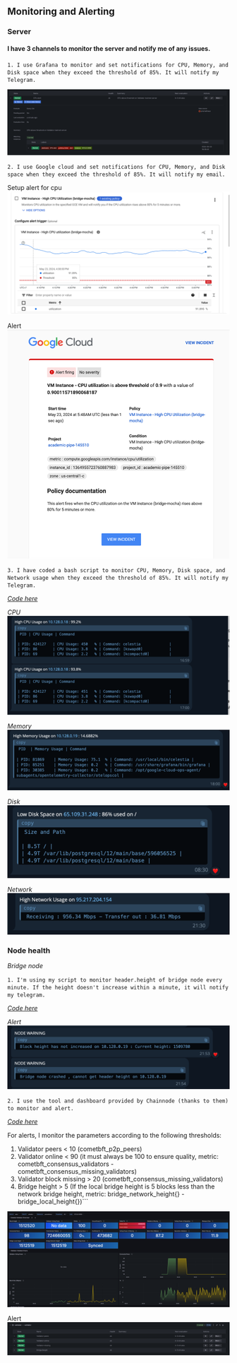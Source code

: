 
## Monitoring and Alerting

### Server

#### I have 3 channels to monitor the server and notify me of any issues.
`1. I use Grafana to monitor and set notifications for CPU, Memory, and Disk space when they exceed the threshold of 85%. It will notify my Telegram.`

<img src="/images/grafana_cpu.png">


`2. I use Google cloud and set notifications for CPU, Memory, and Disk space when they exceed the threshold of 85%. It will notify my email.`

Setup alert for cpu
<img src="/images/google_cpu.png">

Alert
<img src="/images/google_alert.png">


`3. I have coded a bash script to monitor CPU, Memory, Disk space, and Network usage when they exceed the threshold of 85%. It will notify my Telegram.`

*[Code here](https://github.com/suntzu93/system_monitor/blob/main/system_monitor.sh)*

*CPU*
<img src="/images/tool_alert.png">

*Memory*
<img src="/images/tool_memory.png">

*Disk*
<img src="/images/tool_disk.png">

*Network*
<img src="/images/tool_network.png">

### Node health

*Bridge node*

`1. I'm using my script to monitor header.height of bridge node every minute. If the height doesn't increase within a minute, it will notify my telegram.`

*[Code here](https://github.com/suntzu93/system_monitor/blob/main/bridge_monitor.sh)*

*Alert* 
<img src="/images/bridge_node_alert.png">

`2. I use the tool and dashboard provided by Chainnode (thanks to them) to monitor and alert.`

*[Code here](https://github.com/suntzu93/CelestiaTools)*

For alerts, I monitor the parameters according to the following thresholds:
1. Validator peers < 10 (cometbft_p2p_peers)
2. Validator online < 90 (it must always be 100 to ensure quality, metric: cometbft_consensus_validators - cometbft_consensus_missing_validators)
3. Validator block missing > 20 (cometbft_consensus_missing_validators)
4. Bridge height > 5 (If the local bridge height is 5 blocks less than the network bridge height, metric: bridge_network_height{} - bridge_local_height{})```


<img src="/images/bridge_validator_monitor.png">

Alert
<img src="/images/bridge_validator_alert.png">